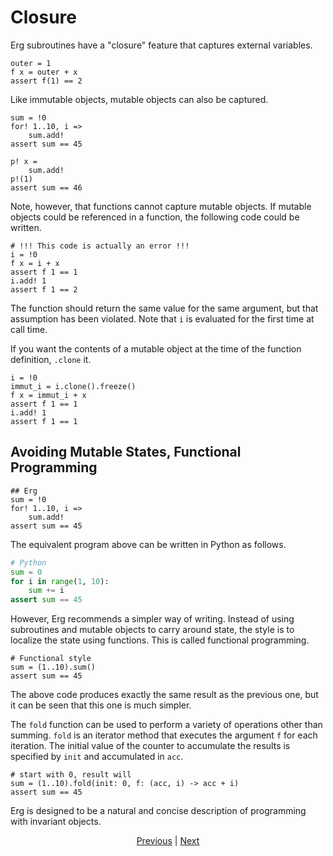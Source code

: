 # Closure

Erg subroutines have a "closure" feature that captures external variables.

```erg
outer = 1
f x = outer + x
assert f(1) == 2
```

Like immutable objects, mutable objects can also be captured.

```erg
sum = !0
for! 1..10, i =>
    sum.add!
assert sum == 45

p! x =
    sum.add!
p!(1)
assert sum == 46
```

Note, however, that functions cannot capture mutable objects.
If mutable objects could be referenced in a function, the following code could be written.

```erg
# !!! This code is actually an error !!!
i = !0
f x = i + x
assert f 1 == 1
i.add! 1
assert f 1 == 2
```

The function should return the same value for the same argument, but that assumption has been violated.
Note that ``i`` is evaluated for the first time at call time.

If you want the contents of a mutable object at the time of the function definition, `.clone` it.

```erg
i = !0
immut_i = i.clone().freeze()
f x = immut_i + x
assert f 1 == 1
i.add! 1
assert f 1 == 1
```

## Avoiding Mutable States, Functional Programming

```erg
## Erg
sum = !0
for! 1..10, i =>
    sum.add!
assert sum == 45
```

The equivalent program above can be written in Python as follows.

```python
# Python
sum = 0
for i in range(1, 10):
    sum += i
assert sum == 45
```

However, Erg recommends a simpler way of writing.
Instead of using subroutines and mutable objects to carry around state, the style is to localize the state using functions. This is called functional programming.

```erg
# Functional style
sum = (1..10).sum()
assert sum == 45
```

The above code produces exactly the same result as the previous one, but it can be seen that this one is much simpler.

The `fold` function can be used to perform a variety of operations other than summing.
`fold` is an iterator method that executes the argument `f` for each iteration.
The initial value of the counter to accumulate the results is specified by `init` and accumulated in `acc`.

```erg
# start with 0, result will
sum = (1..10).fold(init: 0, f: (acc, i) -> acc + i)
assert sum == 45
```

Erg is designed to be a natural and concise description of programming with invariant objects.

<p align='center'>
    <a href='. /22_subroutine.md'>Previous</a> | <a href='. /24_module.md'>Next</a>
</p>
